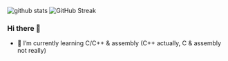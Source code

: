 ![github stats](https://github-readme-stats.vercel.app/api?username=haniframadhani&show_icons=true)
![GitHub Streak](https://github-readme-streak-stats.herokuapp.com?user=haniframadhani&theme=onedark_duo&date_format=M%20j%5B%2C%20Y%5D)
### Hi there 👋
- 🌱 I’m currently learning C/C++ & assembly (C++ actually, C & assembly not really)

